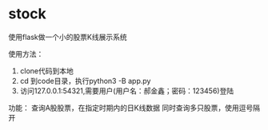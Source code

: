 # stock
使用flask做一个小的股票K线展示系统

使用方法：

1. clone代码到本地
2. cd 到code目录，执行python3 -B app.py
3. 访问127.0.0.1:54321,需要用户(用户名：郝金鑫；密码：123456)登陆

功能：
    查询A股股票，在指定时期内的日K线数据
    同时查询多只股票，使用逗号隔开
